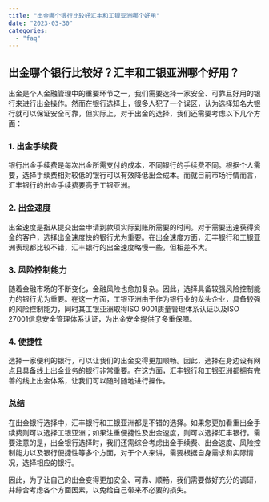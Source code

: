 ```yaml
---
title: "出金哪个银行比较好汇丰和工银亚洲哪个好用"
date: "2023-03-30"
categories: 
  - "faq"
---
```


## 出金哪个银行比较好？汇丰和工银亚洲哪个好用？

出金是个人金融管理中的重要环节之一，我们需要选择一家安全、可靠且好用的银行来进行出金操作。然而在银行选择上，很多人犯了一个误区，认为选择知名大银行就可以保证安全可靠，但实际上，对于出金的选择，我们还需要考虑以下几个方面：

### 1\. 出金手续费

银行出金手续费是每次出金所需支付的成本，不同银行的手续费不同。根据个人需要，选择手续费相对较低的银行可以有效降低出金成本。而就目前市场行情而言，汇丰银行的出金手续费要高于工银亚洲。

### 2\. 出金速度

出金速度是指从提交出金申请到款项实际到账所需要的时间。对于需要迅速获得资金的客户，选择出金速度快的银行尤为重要。在出金速度方面，汇丰银行和工银亚洲表现都比较不错，汇丰银行的出金速度略慢一些，但相差不大。

### 3\. 风险控制能力

随着金融市场的不断变化，金融风险也愈加复杂。因此，选择具备较强风险控制能力的银行尤为重要。在这一方面，工银亚洲由于作为银行业的龙头企业，具备较强的风险控制能力，同时其工银亚洲取得ISO 9001质量管理体系认证以及ISO 27001信息安全管理体系认证，为出金安全提供了多重保障。

### 4\. 便捷性

选择一家便利的银行，可以让我们的出金变得更加顺畅。因此，选择在身边设有网点且具备线上出金业务的银行非常重要。在这方面，汇丰银行和工银亚洲都拥有完善的线上出金体系，让我们可以随时随地进行操作。

### 总结

在出金银行选择中，汇丰银行和工银亚洲都是不错的选择。如果您更加看重出金手续费则可以选择工银亚洲；如果注重便捷性及出金速度，则可以选择汇丰银行。需要注意的是，出金银行选择时，我们还需综合考虑出金手续费、出金速度、风险控制能力以及银行便捷性等多个方面，对于个人来讲，需要根据自身需求和实际情况，选择相应的银行。

因此，为了让自己的出金变得更加安全、可靠、顺畅，我们需要做好充分的调研，并综合考虑各个方面因素，以免给自己带来不必要的损失。
